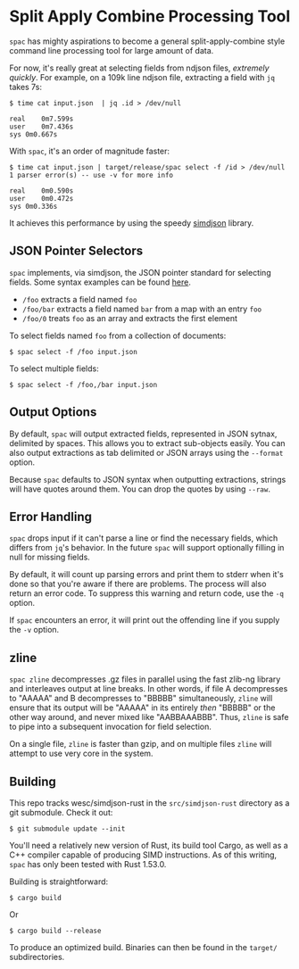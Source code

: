 # Split Apply Combine Processing Tool

`spac` has mighty aspirations to become a general split-apply-combine
style command line processing tool for large amount of data.

For now, it's really great at selecting fields from ndjson files,
_extremely quickly_. For example, on a 109k line ndjson file,
extracting a field with `jq` takes 7s:

```
$ time cat input.json  | jq .id > /dev/null

real	0m7.599s
user	0m7.436s
sys	0m0.667s
```

With `spac`, it's an order of magnitude faster:

```
$ time cat input.json | target/release/spac select -f /id > /dev/null
1 parser error(s) -- use -v for more info

real	0m0.590s
user	0m0.472s
sys	0m0.336s
```

It achieves this performance by using the speedy
[simdjson](https://github.com/simdjson/simdjson) library.

## JSON Pointer Selectors

`spac` implements, via simdjson, the JSON pointer standard for
selecting fields. Some syntax examples can be found
[here](https://opis.io/json-schema/2.x/pointers.html).

- `/foo` extracts a field named `foo`
- `/foo/bar` extracts a field named `bar` from a map with an entry
  `foo`
- `/foo/0` treats `foo` as an array and extracts the first element

To select fields named `foo` from a collection of documents:

```
$ spac select -f /foo input.json
```

To select multiple fields:

```
$ spac select -f /foo,/bar input.json
```

## Output Options

By default, `spac` will output extracted fields, represented in JSON
sytnax, delimited by spaces. This allows you to extract sub-objects
easily. You can also output extractions as tab delimited or JSON
arrays using the `--format` option.

Because `spac` defaults to JSON syntax when outputting extractions,
strings will have quotes around them. You can drop the quotes by using
`--raw`.

## Error Handling

`spac` drops input if it can't parse a line or find the necessary
fields, which differs from `jq`'s behavior. In the future `spac` will
support optionally filling in null for missing fields.

By default, it will count up parsing errors and print them to stderr
when it's done so that you're aware if there are problems. The process
will also return an error code. To suppress this warning and return
code, use the `-q` option.

If `spac` encounters an error, it will print out the offending line if
you supply the `-v` option.

## zline

`spac zline` decompresses .gz files in parallel using the fast zlib-ng
library and interleaves output at line breaks. In other words, if file
A decompresses to "AAAAA" and B decompresses to "BBBBB"
simultaneously, `zline` will ensure that its output will be "AAAAA" in
its entirely *then* "BBBBB" or the other way around, and never mixed
like "AABBAAABBB". Thus, `zline` is safe to pipe into a subsequent
invocation for field selection.

On a single file, `zline` is faster than gzip, and on multiple files
`zline` will attempt to use very core in the system.

## Building

This repo tracks wesc/simdjson-rust in the `src/simdjson-rust`
directory as a git submodule. Check it out:

```
$ git submodule update --init
```

You'll need a relatively new version of Rust, its build tool Cargo, as
well as a C++ compiler capable of producing SIMD instructions. As of
this writing, `spac` has only been tested with Rust 1.53.0.

Building is straightforward:

```
$ cargo build
```

Or

```
$ cargo build --release
```

To produce an optimized build. Binaries can then be found in the
`target/` subdirectories.
